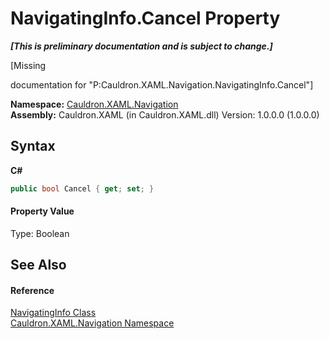 # NavigatingInfo.Cancel Property 
 _**\[This is preliminary documentation and is subject to change.\]**_

\[Missing <summary> documentation for "P:Cauldron.XAML.Navigation.NavigatingInfo.Cancel"\]

**Namespace:**&nbsp;<a href="N_Cauldron_XAML_Navigation">Cauldron.XAML.Navigation</a><br />**Assembly:**&nbsp;Cauldron.XAML (in Cauldron.XAML.dll) Version: 1.0.0.0 (1.0.0.0)

## Syntax

**C#**<br />
``` C#
public bool Cancel { get; set; }
```


#### Property Value
Type: Boolean

## See Also


#### Reference
<a href="T_Cauldron_XAML_Navigation_NavigatingInfo">NavigatingInfo Class</a><br /><a href="N_Cauldron_XAML_Navigation">Cauldron.XAML.Navigation Namespace</a><br />